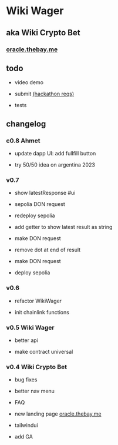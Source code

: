 # Wiki Wager

## aka Wiki Crypto Bet

### [oracle.thebay.me](https://oracle.thebay.me)

## todo

- video demo

- submit [(hackathon reqs)](https://github.com/SxT-Community/chainlink-hackathon)

- tests

## changelog

### c0.8 Ahmet

- update dapp UI: add fullfill button

- try 50/50 idea on argentina 2023

### v0.7

- show latestResponse #ui

- sepolia DON request

- redeploy sepolia

- add getter to show latest result as string

- make DON request

- remove dot at end of result

- make DON request

- deploy sepolia

### v0.6

- refactor WikiWager

- init chainlink functions

### v0.5 Wiki Wager

- better api

- make contract universal

### v0.4 Wiki Crypto Bet

- bug fixes

- better nav menu

- FAQ

- new landing page [oracle.thebay.me](https://oracle.thebay.me)

- tailwindui

- add GA

